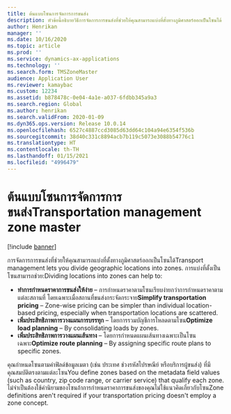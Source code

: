 ```yaml
---
title: ต้นแบบโซนการจัดการการขนส่ง
description: หัวข้อนี้อธิบายวิธีการจัดการการขนส่งที่ช่วยให้คุณสามารถแบ่งที่ตั้งทางภูมิศาสตร์ออกเป็นโซนได้
author: Henrikan
manager: ''
ms.date: 10/16/2020
ms.topic: article
ms.prod: ''
ms.service: dynamics-ax-applications
ms.technology: ''
ms.search.form: TMSZoneMaster
audience: Application User
ms.reviewer: kamaybac
ms.custom: 12234
ms.assetid: b878478c-0e04-4a1e-a037-6fdbb345a9a3
ms.search.region: Global
ms.author: henrikan
ms.search.validFrom: 2020-01-09
ms.dyn365.ops.version: Release 10.0.14
ms.openlocfilehash: 6527c4887ccd3085d63dd64c104a94e6354f536b
ms.sourcegitcommit: 38d40c331c8894acb7b119c5073e3088b54776c1
ms.translationtype: HT
ms.contentlocale: th-TH
ms.lasthandoff: 01/15/2021
ms.locfileid: "4996479"
---
```

# <a name="transportation-management-zone-master"></a><span data-ttu-id="5edc3-103">ต้นแบบโซนการจัดการการขนส่ง</span><span class="sxs-lookup"><span data-stu-id="5edc3-103">Transportation management zone master</span></span>

[!include [banner](../includes/banner.md)]

<span data-ttu-id="5edc3-104">การจัดการการขนส่งที่ช่วยให้คุณสามารถแบ่งที่ตั้งทางภูมิศาสตร์ออกเป็นโซนได้</span><span class="sxs-lookup"><span data-stu-id="5edc3-104">Transport management lets you divide geographic locations into zones.</span></span> <span data-ttu-id="5edc3-105">การแบ่งที่ตั้งเป็นโซนสามารถช่วย:</span><span class="sxs-lookup"><span data-stu-id="5edc3-105">Dividing locations into zones can help to:</span></span>

- <span data-ttu-id="5edc3-106">**ทำการกำหนดราคาการขนส่งให้ง่าย** – การกำหนดราคาตามโซนเรียบง่ายกว่าการกำหนดราคาตามแต่ละสถานที่ โดยเฉพาะเมื่อสถานที่ขนส่งกระจัดกระจาย</span><span class="sxs-lookup"><span data-stu-id="5edc3-106">**Simplify transportation pricing** – Zone-wise pricing can be simpler than individual location-based pricing, especially when transportation locations are scattered.</span></span>
- <span data-ttu-id="5edc3-107">**เพิ่มประสิทธิภาพการวางแผนการบรรทุก** – โดยการรวมบัญชีการโหลดตามโซน</span><span class="sxs-lookup"><span data-stu-id="5edc3-107">**Optimize load planning** – By consolidating loads by zones.</span></span>
- <span data-ttu-id="5edc3-108">**เพิ่มประสิทธิภาพการวางแผนเส้นทาง** – โดยการกำหนดแผนเส้นทางเฉพาะเป็นโซนเฉพาะ</span><span class="sxs-lookup"><span data-stu-id="5edc3-108">**Optimize route planning** – By assigning specific route plans to specific zones.</span></span>

<span data-ttu-id="5edc3-109">คุณกำหนดโซนตามค่าฟิลด์ข้อมูลเมตา (เช่น ประเทศ ช่วงรหัสไปรษณีย์ หรือบริการผู้ขนส่ง) ที่มีคุณสมบัติตรงตามแต่ละโซน</span><span class="sxs-lookup"><span data-stu-id="5edc3-109">You define zones based on the metadata field values (such as country, zip code range, or carrier service) that qualify each zone.</span></span> <span data-ttu-id="5edc3-110">ไม่จำเป็นต้องใช้คำนิยามของโซนถ้าการกำหนดราคาการขนส่งของคุณไม่ใช้แนวคิดเกี่ยวกับโซน</span><span class="sxs-lookup"><span data-stu-id="5edc3-110">Zone definitions aren't required if your transportation pricing doesn't employ a zone concept.</span></span>
